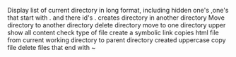 Display list of current directory in long format, including hidden one's ,one's that start with . and there id's .
creates directory in another directory
Move directory to another directory
delete directory
move to one directory upper
show all content
check type of file
create a symbolic link
copies html file from current working directory to parent directory
created uppercase copy file
delete files that end with ~
